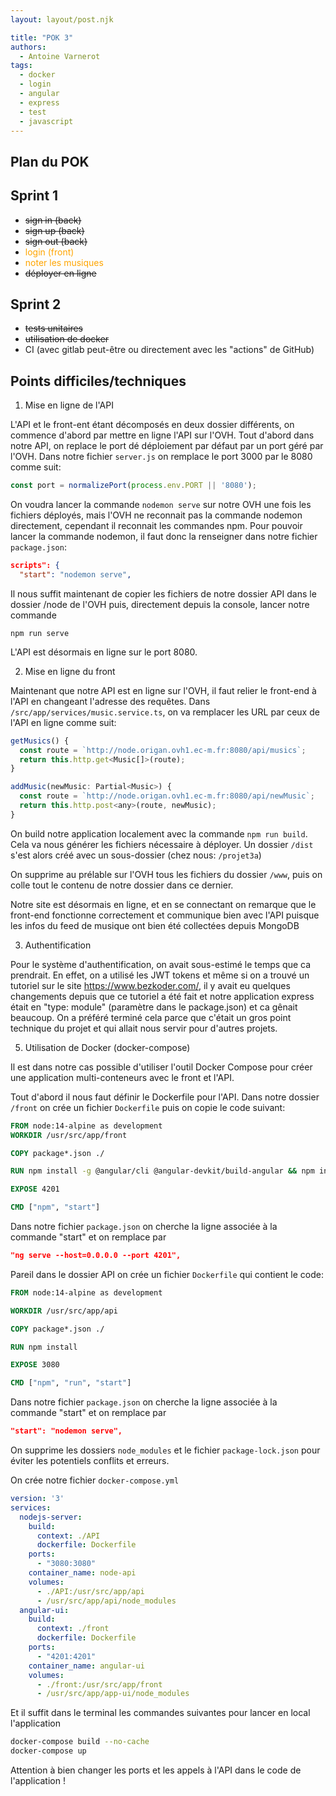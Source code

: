 ```yaml
---
layout: layout/post.njk

title: "POK 3"
authors:
  - Antoine Varnerot
tags:
  - docker
  - login
  - angular
  - express
  - test
  - javascript
---
```

<head>
  <link rel="stylesheet" href="../../assets/style.css">
</head>

## Plan du POK

## Sprint 1

- ~~sign in (back)~~
- ~~sign up (back)~~
- ~~sign out (back)~~
- <span style="color:orange">login (front)</span>
- <span style="color:orange">noter les musiques</span>
- ~~déployer en ligne~~

## Sprint 2

- ~~tests unitaires~~
- ~~utilisation de docker~~
- CI (avec gitlab peut-être ou directement avec les "actions" de GitHub)

## Points difficiles/techniques

1. Mise en ligne de l'API

L'API et le front-ent étant décomposés en deux dossier différents, on commence d'abord par mettre en ligne l'API sur l'OVH.
Tout d'abord dans notre API, on replace le port dé déploiement par défaut par un port géré par l'OVH. Dans notre fichier ```server.js``` on remplace le port 3000 par le 8080 comme suit:

```js
const port = normalizePort(process.env.PORT || '8080');
```

On voudra lancer la commande ```nodemon serve``` sur notre OVH une fois les fichiers déployés, mais l'OVH ne reconnait pas la commande nodemon directement, cependant il reconnait les commandes npm.
Pour pouvoir lancer la commande nodemon, il faut donc la renseigner dans notre fichier ```package.json```:

```json
scripts": {
  "start": "nodemon serve",
```

Il nous suffit maintenant de copier les fichiers de notre dossier API dans le dossier /node de l'OVH puis, directement depuis la console, lancer notre commande

```shell
npm run serve
```

L'API est désormais en ligne sur le port 8080.

2. Mise en ligne du front

Maintenant que notre API est en ligne sur l'OVH, il faut relier le front-end à l'API en changeant l'adresse des requêtes.
Dans ```/src/app/services/music.service.ts```, on va remplacer les URL par ceux de l'API en ligne comme suit:

```js
getMusics() {
  const route = `http://node.origan.ovh1.ec-m.fr:8080/api/musics`;
  return this.http.get<Music[]>(route);
}

addMusic(newMusic: Partial<Music>) {
  const route = `http://node.origan.ovh1.ec-m.fr:8080/api/newMusic`;
  return this.http.post<any>(route, newMusic);
}
```

On build notre application localement avec la commande ```npm run build```. Cela va nous générer les fichiers nécessaire à déployer.
Un dossier ```/dist``` s'est alors créé avec un sous-dossier (chez nous: ```/projet3a```)

On supprime au prélable sur l'OVH tous les fichiers du dossier ```/www```, puis on colle tout le contenu de notre dossier dans ce dernier.

Notre site est désormais en ligne, et en se connectant on remarque que le front-end fonctionne correctement et communique bien avec l'API puisque les infos du feed de musique ont bien été collectées depuis MongoDB

3. Authentification

Pour le système d'authentification, on avait sous-estimé le temps que ca prendrait. En effet, on a utilisé les JWT tokens et même si on a trouvé un tutoriel sur le site <https://www.bezkoder.com/>, il y avait eu quelques changements depuis que ce tutoriel a été fait et notre application express était en "type: module" (paramètre dans le package.json) et ca gênait beaucoup. On a préféré terminé cela parce que c'était un gros point technique du projet et qui allait nous servir pour d'autres projets.

5. Utilisation de Docker (docker-compose)

Il est dans notre cas possible d'utiliser l'outil Docker Compose pour créer une application multi-conteneurs avec le front et l'API.

Tout d'abord il nous faut définir le Dockerfile pour l'API.
Dans notre dossier ```/front``` on crée un fichier ```Dockerfile``` puis on copie le code suivant:

```dockerfile
FROM node:14-alpine as development
WORKDIR /usr/src/app/front

COPY package*.json ./

RUN npm install -g @angular/cli @angular-devkit/build-angular && npm install

EXPOSE 4201

CMD ["npm", "start"]
```

Dans notre fichier ```package.json``` on cherche la ligne associée à la commande "start" et on remplace par

```json
"ng serve --host=0.0.0.0 --port 4201",
```

Pareil dans le dossier API on crée un fichier ```Dockerfile``` qui contient le code:

```dockerfile
FROM node:14-alpine as development

WORKDIR /usr/src/app/api

COPY package*.json ./

RUN npm install

EXPOSE 3080

CMD ["npm", "run", "start"]
```

Dans notre fichier ```package.json``` on cherche la ligne associée à la commande "start" et on remplace par

```json
"start": "nodemon serve",
```

On supprime les dossiers ```node_modules``` et le fichier ```package-lock.json``` pour éviter les potentiels conflits et erreurs.

On crée notre fichier ```docker-compose.yml```

```yml
version: '3'
services:
  nodejs-server:
    build:
      context: ./API
      dockerfile: Dockerfile
    ports:
      - "3080:3080"
    container_name: node-api
    volumes:
      - ./API:/usr/src/app/api
      - /usr/src/app/api/node_modules
  angular-ui:
    build:
      context: ./front
      dockerfile: Dockerfile
    ports:
      - "4201:4201"
    container_name: angular-ui
    volumes:
      - ./front:/usr/src/app/front
      - /usr/src/app/app-ui/node_modules
```

Et il suffit dans le terminal les commandes suivantes pour lancer en local l'application

```bash
docker-compose build --no-cache
docker-compose up
```

Attention à bien changer les ports et les appels à l'API dans le code de l'application !
